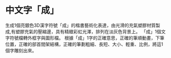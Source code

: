# 中文字「成」

生成1個亮銀色3D漢字符號「成」的楷書藝術化表達，由光滑的充氣塑膠材質製成,有塑膠充氣的壓縮邊，具有精緻彩虹光澤，排列在淡灰色背景上。
「成」1個文字符號檔轉外框字與圖形檔。
根據「成」1字的正確意思，正確的筆順動畫，下筆位置，正確的部首間架結構，正確的筆劃粗細、長短、大小、輕重、比例，將這1個字雕刻出來。
